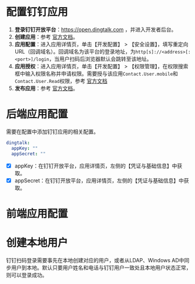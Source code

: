 # 配置钉钉应用
1. **登录钉钉开放平台**：https://open.dingtalk.com ，并进入开发者后台。
2. **创建应用**：参考 [官方文档](https://open.dingtalk.com/document/orgapp/create-an-application "官方文档")。
3. **应用配置**：进入应用详情页，单击【开发配置】 > 【安全设置】，填写重定向 URL（回调域名）。回调域名为该平台的登录地址，为`http[s]://<address>[:<port>]/login`，当用户扫码后浏览器默认会跳转至该地址。
4. **应用授权**：进入应用详情页，单击【开发配置】 > 【权限管理】，在权限搜索框中输入权限名称并申请权限。需要授与该应用`Contact.User.mobile`和`Contact.User.Read`权限，参考 [官方文档](https://open.dingtalk.com/document/orgapp/tutorial-obtaining-user-personal-information#c4647d84328mg "官方文档")
5. **发布应用**：参考 [官方文档](https://open.dingtalk.com/document/orgapp/publish-dingtalk-application "官方文档")。
# 后端应用配置
需要在配置中添加钉钉应用的相关配置。
```yaml
dingtalk:
  appKey: ""
  appSecret: ""
```
* [x] appKey：在钉钉开放平台，应用详情页，左侧的【凭证与基础信息】中获取。
* [x] appSecret：在钉钉开放平台，应用详情页，左侧的【凭证与基础信息】中获取。
# 前端应用配置
# 创建本地用户
钉钉扫码登录需要事先在本地创建对应的用户，或者从LDAP、Windows AD中同步用户到本地。默认只要用户姓名和电话与钉钉用户一致处且本地用户状态正常，则可以登录成功。